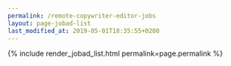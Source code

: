 ```yaml
---
permalink: /remote-copywriter-editor-jobs
layout: page-jobad-list
last_modified_at: 2019-05-01T18:35:55+0200
---
```

{% include render_jobad_list.html permalink=page.permalink %}
